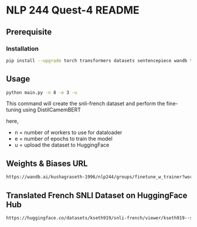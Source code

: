 # NLP 244 Quest-4 README

## Prerequisite

### Installation

```bash
pip install --upgrade torch transformers datasets sentencepiece wandb tqdm
```

## Usage

```bash
python main.py -n 8 -e 3 -u
```

This command will create the snli-french dataset and perform the fine-tuning using DistilCamemBERT

here,

- n = number of workers to use for dataloader
- e = number of epochs to train the model
- u = upload the dataset to HuggingFace

## Weights & Biases URL

```bash
https://wandb.ai/kushagraseth-1996/nlp244/groups/finetune_w_trainer?workspace=user-kushagraseth-1996
```

## Translated French SNLI Dataset on HuggingFace Hub

```bash
https://huggingface.co/datasets/kseth919/snli-french/viewer/kseth919--snli-french
```
